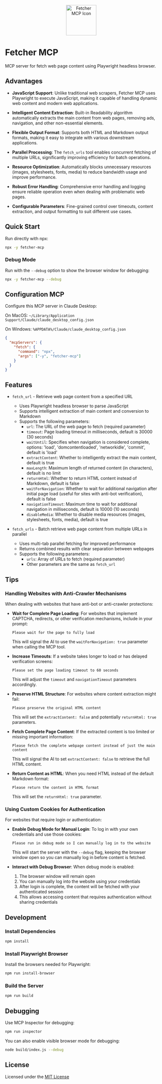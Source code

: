 <div align="center">
  <img src="https://raw.githubusercontent.com/jae-jae/fetcher-mcp/refs/heads/main/icon.svg" width="100" height="100" alt="Fetcher MCP Icon" />
</div>

# Fetcher MCP

MCP server for fetch web page content using Playwright headless browser.

## Advantages

- **JavaScript Support**: Unlike traditional web scrapers, Fetcher MCP uses Playwright to execute JavaScript, making it capable of handling dynamic web content and modern web applications.

- **Intelligent Content Extraction**: Built-in Readability algorithm automatically extracts the main content from web pages, removing ads, navigation, and other non-essential elements.

- **Flexible Output Format**: Supports both HTML and Markdown output formats, making it easy to integrate with various downstream applications.

- **Parallel Processing**: The `fetch_urls` tool enables concurrent fetching of multiple URLs, significantly improving efficiency for batch operations.

- **Resource Optimization**: Automatically blocks unnecessary resources (images, stylesheets, fonts, media) to reduce bandwidth usage and improve performance.

- **Robust Error Handling**: Comprehensive error handling and logging ensure reliable operation even when dealing with problematic web pages.

- **Configurable Parameters**: Fine-grained control over timeouts, content extraction, and output formatting to suit different use cases.

## Quick Start

Run directly with npx:

```bash
npx -y fetcher-mcp
```

### Debug Mode

Run with the `--debug` option to show the browser window for debugging:

```bash
npx -y fetcher-mcp --debug
```

## Configuration MCP

Configure this MCP server in Claude Desktop:

On MacOS: `~/Library/Application Support/Claude/claude_desktop_config.json`

On Windows: `%APPDATA%/Claude/claude_desktop_config.json`

```json
{
  "mcpServers": {
    "fetch": {
      "command": "npx",
      "args": ["-y", "fetcher-mcp"]
    }
  }
}
```

## Features

- `fetch_url` - Retrieve web page content from a specified URL
  - Uses Playwright headless browser to parse JavaScript
  - Supports intelligent extraction of main content and conversion to Markdown
  - Supports the following parameters:
    - `url`: The URL of the web page to fetch (required parameter)
    - `timeout`: Page loading timeout in milliseconds, default is 30000 (30 seconds)
    - `waitUntil`: Specifies when navigation is considered complete, options: 'load', 'domcontentloaded', 'networkidle', 'commit', default is 'load'
    - `extractContent`: Whether to intelligently extract the main content, default is true
    - `maxLength`: Maximum length of returned content (in characters), default is no limit
    - `returnHtml`: Whether to return HTML content instead of Markdown, default is false
    - `waitForNavigation`: Whether to wait for additional navigation after initial page load (useful for sites with anti-bot verification), default is false
    - `navigationTimeout`: Maximum time to wait for additional navigation in milliseconds, default is 10000 (10 seconds)
    - `disableMedia`: Whether to disable media resources (images, stylesheets, fonts, media), default is true

- `fetch_urls` - Batch retrieve web page content from multiple URLs in parallel
  - Uses multi-tab parallel fetching for improved performance
  - Returns combined results with clear separation between webpages
  - Supports the following parameters:
    - `urls`: Array of URLs to fetch (required parameter)
    - Other parameters are the same as `fetch_url`

## Tips

### Handling Websites with Anti-Crawler Mechanisms

When dealing with websites that have anti-bot or anti-crawler protections:

- **Wait for Complete Page Loading**: For websites that implement CAPTCHA, redirects, or other verification mechanisms, include in your prompt:
  ```
  Please wait for the page to fully load
  ```
  This will signal the AI to use the `waitForNavigation: true` parameter when calling the MCP tool.

- **Increase Timeouts**: If a website takes longer to load or has delayed verification screens:
  ```
  Please set the page loading timeout to 60 seconds
  ```
  This will adjust the `timeout` and `navigationTimeout` parameters accordingly.

- **Preserve HTML Structure**: For websites where content extraction might fail:
  ```
  Please preserve the original HTML content
  ```
  This will set the `extractContent: false` and potentially `returnHtml: true` parameters.

- **Fetch Complete Page Content**: If the extracted content is too limited or missing important information:
  ```
  Please fetch the complete webpage content instead of just the main content
  ```
  This will signal the AI to set `extractContent: false` to retrieve the full HTML content.

- **Return Content as HTML**: When you need HTML instead of the default Markdown format:
  ```
  Please return the content in HTML format
  ```
  This will set the `returnHtml: true` parameter.

### Using Custom Cookies for Authentication

For websites that require login or authentication:

- **Enable Debug Mode for Manual Login**: To log in with your own credentials and use those cookies:
  ```
  Please run in debug mode so I can manually log in to the website
  ```
  This will start the server with the `--debug` flag, keeping the browser window open so you can manually log in before content is fetched.

- **Interact with Debug Browser**: When debug mode is enabled:
  1. The browser window will remain open
  2. You can manually log into the website using your credentials
  3. After login is complete, the content will be fetched with your authenticated session
  4. This allows accessing content that requires authentication without sharing credentials


## Development

### Install Dependencies

```bash
npm install
```

### Install Playwright Browser

Install the browsers needed for Playwright:

```bash
npm run install-browser
```

### Build the Server

```bash
npm run build
```

## Debugging

Use MCP Inspector for debugging:

```bash
npm run inspector
```

You can also enable visible browser mode for debugging:

```bash
node build/index.js --debug
```

## License

Licensed under the [MIT License](https://choosealicense.com/licenses/mit/)
